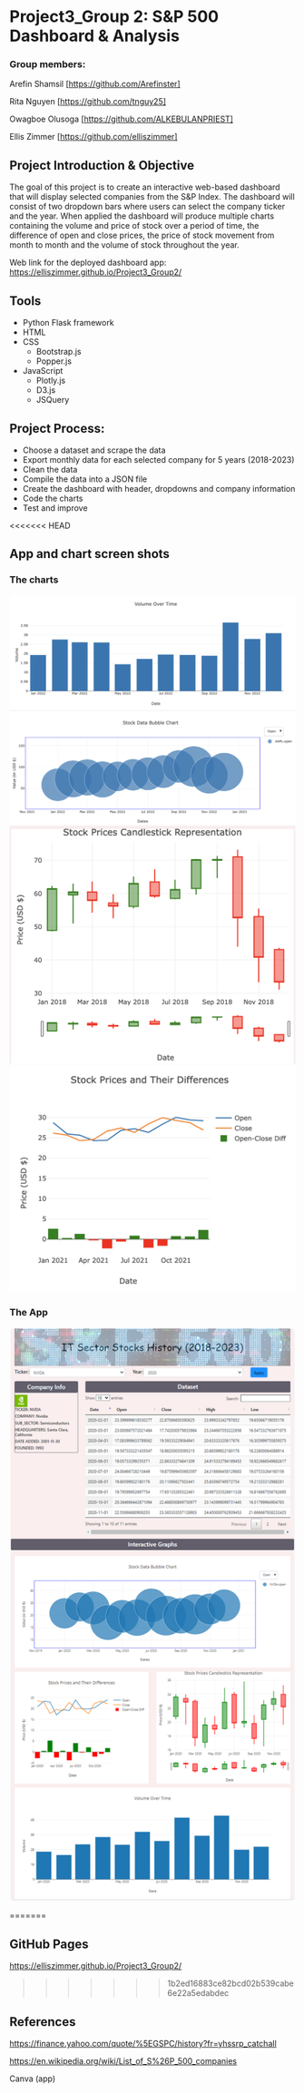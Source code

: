 # Project3_Group 2: S&P 500 Dashboard & Analysis
### Group members: 
Arefin Shamsil [https://github.com/Arefinster]

Rita Nguyen [https://github.com/tnguy25]

Owagboe Olusoga [https://github.com/ALKEBULANPRIEST]

Ellis Zimmer [https://github.com/elliszimmer]

## Project Introduction & Objective
The goal of this project is to create an interactive web-based dashboard that will display selected companies from the S&P Index. The dashboard will consist of two dropdown bars where users can select the company ticker and the year. When applied the dashboard will produce multiple charts containing the volume and price of stock over a period of time, the difference of open and close prices, the price of stock movement from month to month and the volume of stock throughout the year.

Web link for the deployed dashboard app:
https://elliszimmer.github.io/Project3_Group2/

## Tools
- Python Flask framework
- HTML
- CSS
   - Bootstrap.js
   - Popper.js
- JavaScript
   - Plotly.js
   - D3.js
   - JSQuery

## Project Process: 
-	Choose a dataset and scrape the data
-	Export monthly data for each selected company for 5 years (2018-2023)
-	Clean the data 
-	Compile the data into a JSON file
-	Create the dashboard with header, dropdowns and company information
-	Code the charts
-	Test and improve

<<<<<<< HEAD
## App and chart screen shots

### The charts
![BarChart](Output_screenshots/Barchart.png)
![BubbleChart](Output_screenshots/Bubble.png)
![CandlestickChart](Output_screenshots/Candlestick.png)
![LineChart](Output_screenshots/Line.png)

### The App
 ![Appscreenshot](Output_screenshots/Entire_dashboard.PNG)

=======
## GitHub Pages
https://elliszimmer.github.io/Project3_Group2/
>>>>>>> 1b2ed16883ce82bcd02b539cabe6e22a5edabdec

## References
https://finance.yahoo.com/quote/%5EGSPC/history?fr=yhssrp_catchall 

https://en.wikipedia.org/wiki/List_of_S%26P_500_companies

Canva (app)
